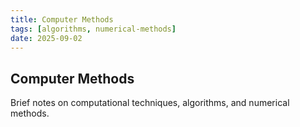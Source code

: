 ```yaml
---
title: Computer Methods
tags: [algorithms, numerical-methods]
date: 2025-09-02
---
```


## Computer Methods

Brief notes on computational techniques, algorithms, and numerical methods.
